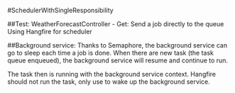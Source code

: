 #SchedulerWithSingleResponsibility

##Test:
WeatherForecastController - Get:
	Send a job directly to the queue
	Using Hangfire for scheduler
	
##Background service:
Thanks to Semaphore, the background service can go to sleep each time a job is done.
When there are new task (the task queue enqueued), the background service will resume and continue to run.

The task then is running with the background service context. Hangfire should not run the task, only use to wake up the background service.